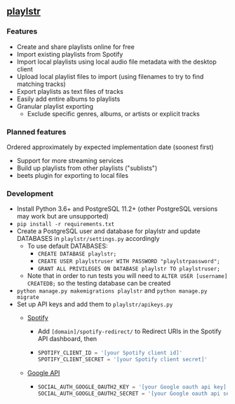 ## [playlstr](http://playlstr.me)
### Features
- Create and share playlists online for free
- Import existing playlists from Spotify
- Import local playlists using local audio file metadata with the desktop client
- Upload local playlist files to import (using filenames to try to find matching tracks)
- Export playlists as text files of tracks
- Easily add entire albums to playlists
- Granular playlist exporting
    - Exclude specific genres, albums, or artists or explicit tracks
### Planned features
Ordered approximately by expected implementation date (soonest first)
- Support for more streaming services
- Build up playlists from other playlists ("sublists")
- beets plugin for exporting to local files
### Development
- Install Python 3.6+ and PostgreSQL 11.2+ (other PostgreSQL versions may work but are unsupported)
- `pip install -r requirements.txt`
- Create a PostgreSQL user and database for playlstr and update DATABASES in `playlstr/settings.py` accordingly
    - To use default DATABASES:
        - `CREATE DATABASE playlstr;`
        - `CREATE USER playlstruser WITH PASSWORD "playlstrpassword";`
        - `GRANT ALL PRIVILEGES ON DATABASE playlstr TO playlstruser;`
    - Note that in order to run tests you will need to `ALTER USER [username] CREATEDB;` so the testing database can be created
- `python manage.py makemigrations playlstr` and `python manage.py migrate`
- Set up API keys and add them to `playlstr/apikeys.py`
    - [Spotify](https://developer.spotify.com/dashboard/)
        - Add `[domain]/spotify-redirect/` to Redirect URIs in the Spotify API dashboard, then
        
        - ```python
          SPOTIFY_CLIENT_ID = '[your Spotify client id]'
          SPOTIFY_CLIENT_SECRET = '[your Spotify client secret]'
          ```
           
    - [ Google API](https://console.developers.google.com/apis/)
        - ```python 
          SOCIAL_AUTH_GOOGLE_OAUTH2_KEY = '[your Google oauth api key]'
          SOCIAL_AUTH_GOOGLE_OAUTH2_SECRET = '[your Google oauth api secret]'
          ```

